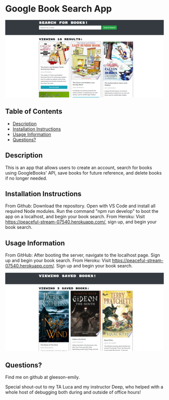 # Google Book Search App

![book-search](./images/book-search.png)


  ## Table of Contents
  - [Description](#description)
  - [Installation Instructions](#installation-instructions)
  - [Usage Information](#usage-information)
  - [Questions?](#questions)

  ## Description
  This is an app that allows users to create an account, search for books using GoogleBooks' API, save books for future reference, and delete books if no longer needed.
  ## Installation Instructions
  From Github: Download the repository. Open with VS Code and install all required Node modules. Run the command "npm run develop" to boot the app on a localhost, and begin your book search. From Heroku: Visit https://peaceful-stream-07540.herokuapp.com/, sign up, and begin your book search.
  ## Usage Information
  From GitHub: After booting the server, navigate to the localhost page. Sign up and begin your book search. From Heroku: Visit https://peaceful-stream-07540.herokuapp.com/. Sign up and begin your book search.

  ![saved-books](./images/saved-books.png)
  
  ## Questions?
  Find me on github at gleeson-emily. 

  Special shout-out to my TA Luca and my instructor Deep, who helped with a whole host of debugging both during and outside of office hours!